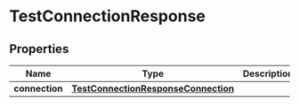 

# TestConnectionResponse

<p/>

## Properties

| Name | Type | Description | Notes |
|------------ | ------------- | ------------- | -------------|
|**connection** | [**TestConnectionResponseConnection**](TestConnectionResponseConnection.md) |  |  [optional] |



